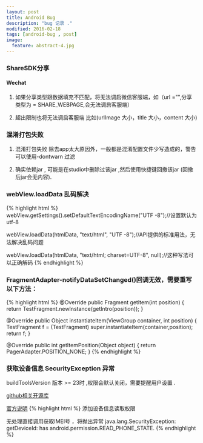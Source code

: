```yaml
---
layout: post
title: Android Bug
description: "bug 记录 ."
modified: 2016-02-18
tags: [android-bug , post]
image:
  feature: abstract-4.jpg
---
```


### ShareSDK分享
 
#### Wechat
 
1. 如果分享类型跟数据填充不匹配，将无法调启微信客服端，如（url ="",分享类型为 = SHARE_WEBPAGE,会无法调启客服端）
  
2. 超出限制也将无法调启客服端 比如(urlImage 大小，title 大小，content 大小)
  
### 混淆打包失败

1. 混淆打包失败 除去app太大原因外，一般都是混淆配置文件少写造成的，警告可以使用-dontwarn 过滤

2. 确实依赖jar , 可能是在studio中删除过该jar ,然后使用快捷键回撤该jar (回撤后jar会无内容).

### webView.loadData 乱码解决
{% highlight html %}
webView.getSettings().setDefaultTextEncodingName("UTF -8");//设置默认为utf-8  

webView.loadData(htmlData, "text/html", "UTF -8");//API提供的标准用法，无法解决乱码问题  

webView.loadData(htmlData, "text/html; charset=UTF-8", null);//这种写法可以正确解码
{% endhighlight %}

### FragmentAdapter-notifyDataSetChanged()回调无效，需要重写以下方法：
{% highlight html %}
@Override
public Fragment getItem(int position) {
    return TestFragment.newInstance(getIntro(position));
}

@Override
public Object instantiateItem(ViewGroup container, int position) {
    TestFragment f = (TestFragment) super.instantiateItem(container,position);
    return f;
}

@Override
public int getItemPosition(Object object) {
    return PagerAdapter.POSITION_NONE;
}
{% endhighlight %}

### 获取设备信息 SecurityException 异常

buildToolsVersion 版本 >= 23时 ,权限会默认关闭，需要提醒用户设置 .

[github相关开源库](https://github.com/Rowandjj/EasyPermission)

[官方说明](https://developer.android.com/intl/zh-cn/training/permissions/requesting.html)
{% highlight html %}
添加设备信息读取权限
<uses-permission android:name="android.permission.READ_PHONE_STATE"/>

无处理直接调用获取IMEI号 ，将抛出异常
java.lang.SecurityException: getDeviceId: has android.permission.READ_PHONE_STATE.
{% endhighlight %}